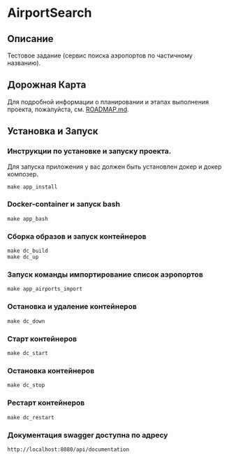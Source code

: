 # AirportSearch

## Описание
Тестовое задание (сервис поиска аэропортов по частичному названию).

## Дорожная Карта
Для подробной информации о планировании и этапах выполнения проекта, пожалуйста, см. [ROADMAP.md](ROADMAP.md).

## Установка и Запуск
### Инструкции по установке и запуску проекта.
Для запуска приложения у вас должен быть установлен докер и докер композер.

```shell
make app_install
```
### Docker-container и запуск bash
```shell
make app_bash
```

### Сборка образов и запуск контейнеров
```shell
make dc_build
make dc_up
```

### Запуск команды импортирование список аэропортов
```shell
make app_airports_import
```

### Остановка и удаление контейнеров
```shell
make dc_down
```

### Старт контейнеров
```shell
make dc_start
```

### Остановка контейнеров
```shell
make dc_stop
```

### Рестарт контейнеров
```shell
make dc_restart
```

### Документация swagger доступна по адресу
```shell
http://localhost:8080/api/documentation
```
